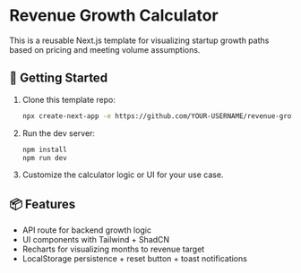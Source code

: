 # Revenue Growth Calculator

This is a reusable Next.js template for visualizing startup growth paths based on pricing and meeting volume assumptions.

## 🚀 Getting Started

1. Clone this template repo:
   ```bash
   npx create-next-app -e https://github.com/YOUR-USERNAME/revenue-growth-calculator-template
   ```

2. Run the dev server:
   ```bash
   npm install
   npm run dev
   ```

3. Customize the calculator logic or UI for your use case.

## 📦 Features

- API route for backend growth logic
- UI components with Tailwind + ShadCN
- Recharts for visualizing months to revenue target
- LocalStorage persistence + reset button + toast notifications


